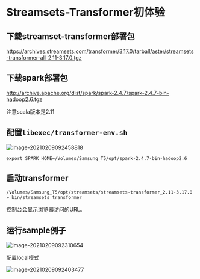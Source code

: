 # Streamsets-Transformer初体验

## 下载streamset-transformer部署包

https://archives.streamsets.com/transformer/3.17.0/tarball/aster/streamsets-transformer-all_2.11-3.17.0.tgz

## 下载spark部署包

http://archive.apache.org/dist/spark/spark-2.4.7/spark-2.4.7-bin-hadoop2.6.tgz

注意scala版本是2.11



## 配置`libexec/transformer-env.sh`

![image-20210209092458818](http://image-picgo.test.upcdn.net/img/20210209092458.png)

```
export SPARK_HOME=/Volumes/Samsung_T5/opt/spark-2.4.7-bin-hadoop2.6

```



## 启动transformer

```
/Volumes/Samsung_T5/opt/streamsets/streamsets-transformer_2.11-3.17.0 » bin/streamsets transformer
```

控制台会显示浏览器访问的URL。



## 运行sample例子

![image-20210209092310654](http://image-picgo.test.upcdn.net/img/20210209092310.png)

配置local模式

![image-20210209092403477](http://image-picgo.test.upcdn.net/img/20210209092403.png)

